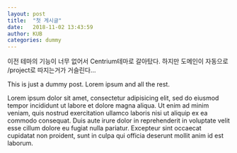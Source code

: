 ```yaml
---
layout: post
title:  "첫 게시글"
date:   2018-11-02 13:43:59
author: KUB
categories: dummy
---
```

이전 테마의 기능이 너무 없어서 Centrium테마로 갈아탔다.
하지만 도메인이 자동으로 /project로 따지는거가 거슬린다...

This is just a dummy post. Lorem ipsum and all the rest.

Lorem ipsum dolor sit amet, consectetur adipisicing elit, sed do eiusmod
tempor incididunt ut labore et dolore magna aliqua. Ut enim ad minim veniam,
quis nostrud exercitation ullamco laboris nisi ut aliquip ex ea commodo
consequat. Duis aute irure dolor in reprehenderit in voluptate velit esse
cillum dolore eu fugiat nulla pariatur. Excepteur sint occaecat cupidatat non
proident, sunt in culpa qui officia deserunt mollit anim id est laborum.
